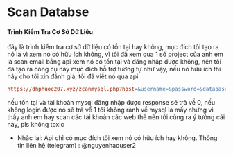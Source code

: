 # Scan Databse
#### Trình Kiểm Tra Cơ Sở Dữ Liêu

đây là trình kiểm tra cơ sở dữ liệu có tồn tại hay không, mục đích tôi tạo ra nó là vì xem nó có hữu ích không, vì tôi đã xem qua 1 số project của anh em là scan email bằng api xem nó có tồn tại và đăng nhập được không, nên tôi đã tạo ra công cụ này mục đích hỗ trợ tương tự như vậy, nếu nó hữu ích thì hãy cho tôi xin đánh giá, tôi đã viết nó qua api: 
```ini
https://dhphuoc207.xyz/zcanmysql.php?host=&username=&password=&database=
```
nếu tồn tại và tài khoản mysql đăng nhập được response sẽ trả về 0, nếu không login được nó sẽ trả về  1
tôi không rành về mysql là mấy nhưng vì thấy anh em hay scan các tài khoản các web thế nên tôi cũng ra ý tưởng cái này, pls không toxic
- Nhắc lại: Api chỉ có mục đích tôi xem nó có hữu ích hay không.
Thông tin liên hệ (telegram) : @nguyenhaouser2
